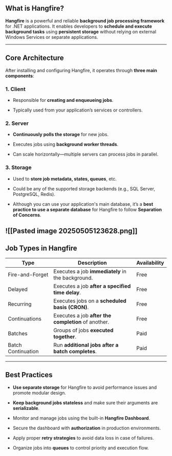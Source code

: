 
## **What is Hangfire?**

**Hangfire** is a powerful and reliable **background job processing framework** for .NET applications. It enables developers to **schedule and execute background tasks** using **persistent storage** without relying on external Windows Services or separate applications.

---

## **Core Architecture**

After installing and configuring Hangfire, it operates through **three main components**:
### 1. **Client**
- Responsible for **creating and enqueueing jobs**.
    
- Typically used from your application’s services or controllers.
    
### 2. **Server**
- **Continuously polls the storage** for new jobs.
    
- Executes jobs using **background worker threads**.
    
- Can scale horizontally—multiple servers can process jobs in parallel.
    
### 3. **Storage**
- Used to **store job metadata, states, queues**, etc.
    
- Could be any of the supported storage backends (e.g., SQL Server, PostgreSQL, Redis).
    
- Although you can use your application's main database, it’s a **best practice to use a separate database** for Hangfire to follow **Separation of Concerns**.

![[Pasted image 20250505123628.png]]
---
## **Job Types in Hangfire**

| Type               | Description                                         | Availability |
| ------------------ | --------------------------------------------------- | ------------ |
| Fire-and-Forget    | Executes a job **immediately** in the background.   | Free         |
| Delayed            | Executes a job **after a specified time delay**.    | Free         |
| Recurring          | Executes jobs on a **scheduled basis (CRON)**.      | Free         |
| Continuations      | Executes a job **after the completion** of another. | Free         |
| Batches            | Groups of jobs **executed together**.               | Paid         |
| Batch Continuation | Run **additional jobs after a batch completes**.    | Paid         |

---

## **Best Practices**

- **Use separate storage** for Hangfire to avoid performance issues and promote modular design.
    
- **Keep background jobs stateless** and make sure their arguments are **serializable**.
    
- Monitor and manage jobs using the built-in **Hangfire Dashboard**.
    
- Secure the dashboard with **authorization** in production environments.
    
- Apply proper **retry strategies** to avoid data loss in case of failures.
    
- Organize jobs into **queues** to control priority and execution flow.
    